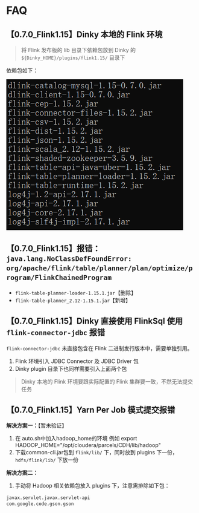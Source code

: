 # FAQ

## 【0.7.0_Flink1.15】Dinky 本地的 Flink 环境

> 将 Flink 发布版的 lib 目录下依赖包放到 Dinky 的 `${Dinky_HOME}/plugins/flink1.15/` 目录下

依赖包如下：

![Dinky Flink 依赖环境](images/FAQ-20230209105024.png)

## 【0.7.0_Flink1.15】报错：`java.lang.NoClassDefFoundError: org/apache/flink/table/planner/plan/optimize/program/FlinkChainedProgram`

- `flink-table-planner-loader-1.15.1.jar`【删除】
- `flink-table-planner_2.12-1.15.1.jar`【新增】

## 【0.7.0_Flink1.15】Dinky 直接使用 FlinkSql 使用 `flink-connector-jdbc` 报错

`flink-connector-jdbc` 未直接包含在 Flink 二进制发行版本中，需要单独引用。

1. Flink 环境引入 JDBC Connector 及 JDBC Driver 包
2. Dinky plugin 目录下也同样需要引入上面两个包

> Dinky 本地的 Flink 环境要跟实际配置的 Flink 集群要一致，不然无法提交任务

## 【0.7.0_Flink1.15】Yarn Per Job 模式提交报错

**解决方案一：**【暂未验证】

1. 在 auto.sh中加入hadoop_home的环境
例如 export HADOOP_HOME="/opt/cloudera/parcels/CDH/lib/hadoop"
2. 下载common-cli.jar包到 `flink/lib/` 下，同时放到 plugins 下一份，`hdfs/flink/lib/` 下放一份

**解决方案二：**

1. 手动将 Hadoop 相关依赖包放入 plugins 下，注意需排除如下包：

```
javax.servlet.javax.servlet-api
com.google.code.gson.gson
```